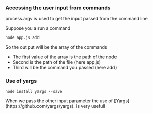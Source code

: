 ### Accessing the user input from commands
<p>process.argv is used to get the input passed from the command line</p>
<p>Suppose you a run a command</p>

```
node app.js add
```

<p>So the out put will be the array of the commands </p>
<ul>
    <li>The first value of the array is the path of the node</li>
    <li>Second is the path of the file (here app.js)</li>
    <li>Third will be the command you passed (here add)</li>
</ul>

### Use of yargs 
```
node install yargs --save
```
<p>When we pass the other input parameter the use of [Yargs](https://github.com/yargs/yargs). is very usefull </p>

